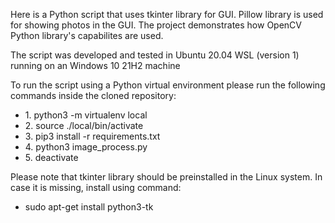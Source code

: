 Here is a Python script that uses tkinter library for GUI. Pillow library is used for showing photos in the GUI.
The project demonstrates how OpenCV Python library's capabilites are used.

The script was developed and tested in Ubuntu 20.04 WSL (version 1) running on an Windows 10 21H2 machine

To run the script using a Python virtual environment please run the following commands inside the cloned repository:
<ul>
    <li>1. python3 -m virtualenv local</li>
    <li>2. source ./local/bin/activate</li>
    <li>3. pip3 install -r requirements.txt</li>
    <li>4. python3 image_process.py</li>
    <li>5. deactivate</li>
</ul>

Please note that tkinter library should be preinstalled in the Linux system. In case it is missing, install using command:
<ul>
    <li>sudo apt-get install python3-tk</li>
</ul>